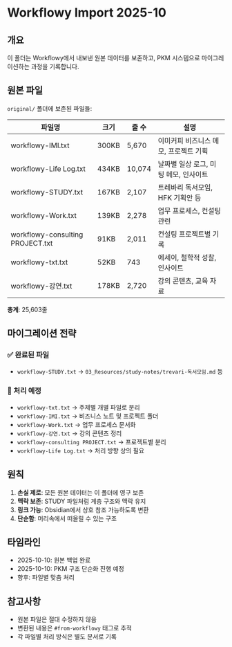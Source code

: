 # Workflowy Import 2025-10

## 개요

이 폴더는 Workflowy에서 내보낸 원본 데이터를 보존하고, PKM 시스템으로 마이그레이션하는 과정을 기록합니다.

## 원본 파일

`original/` 폴더에 보존된 파일들:

| 파일명 | 크기 | 줄 수 | 설명 |
|--------|------|-------|------|
| workflowy-IMI.txt | 300KB | 5,670 | 이미커피 비즈니스 메모, 프로젝트 기획 |
| workflowy-Life Log.txt | 434KB | 10,074 | 날짜별 일상 로그, 미팅 메모, 인사이트 |
| workflowy-STUDY.txt | 167KB | 2,107 | 트레바리 독서모임, HFK 기획안 등 |
| workflowy-Work.txt | 139KB | 2,278 | 업무 프로세스, 컨설팅 관련 |
| workflowy-consulting PROJECT.txt | 91KB | 2,011 | 컨설팅 프로젝트별 기록 |
| workflowy-txt.txt | 52KB | 743 | 에세이, 철학적 성찰, 인사이트 |
| workflowy-강연.txt | 178KB | 2,720 | 강의 콘텐츠, 교육 자료 |

**총계**: 25,603줄

## 마이그레이션 전략

### ✅ 완료된 파일
- `workflowy-STUDY.txt` → `03_Resources/study-notes/trevari-독서모임.md` 등

### 🔄 처리 예정
- `workflowy-txt.txt` → 주제별 개별 파일로 분리
- `workflowy-IMI.txt` → 비즈니스 노트 및 프로젝트 폴더
- `workflowy-Work.txt` → 업무 프로세스 문서화
- `workflowy-강연.txt` → 강의 콘텐츠 정리
- `workflowy-consulting PROJECT.txt` → 프로젝트별 분리
- `workflowy-Life Log.txt` → 처리 방향 상의 필요

## 원칙

1. **손실 제로**: 모든 원본 데이터는 이 폴더에 영구 보존
2. **맥락 보존**: STUDY 파일처럼 계층 구조와 맥락 유지
3. **링크 가능**: Obsidian에서 상호 참조 가능하도록 변환
4. **단순함**: 머리속에서 떠올릴 수 있는 구조

## 타임라인

- 2025-10-10: 원본 백업 완료
- 2025-10-10: PKM 구조 단순화 진행 예정
- 향후: 파일별 맞춤 처리

## 참고사항

- 원본 파일은 절대 수정하지 않음
- 변환된 내용은 `#from-workflowy` 태그로 추적
- 각 파일별 처리 방식은 별도 문서로 기록

